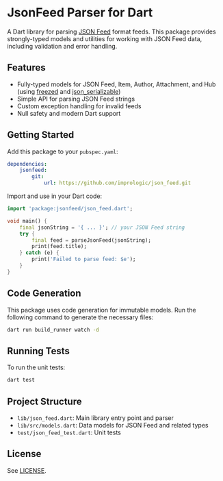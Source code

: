 
# JsonFeed Parser for Dart

A Dart library for parsing [JSON Feed](https://jsonfeed.org/version/1) format feeds. This package provides strongly-typed models and utilities for working with JSON Feed data, including validation and error handling.

## Features

- Fully-typed models for JSON Feed, Item, Author, Attachment, and Hub (using [freezed](https://pub.dev/packages/freezed) and [json_serializable](https://pub.dev/packages/json_serializable))
- Simple API for parsing JSON Feed strings
- Custom exception handling for invalid feeds
- Null safety and modern Dart support

## Getting Started

Add this package to your `pubspec.yaml`:

```yaml
dependencies:
	jsonfeed:
		git:
			url: https://github.com/imprologic/json_feed.git
```

Import and use in your Dart code:

```dart
import 'package:jsonfeed/json_feed.dart';

void main() {
	final jsonString = '{ ... }'; // your JSON Feed string
	try {
		final feed = parseJsonFeed(jsonString);
		print(feed.title);
	} catch (e) {
		print('Failed to parse feed: $e');
	}
}
```

## Code Generation

This package uses code generation for immutable models. Run the following command to generate the necessary files:

```bash
dart run build_runner watch -d
```

## Running Tests

To run the unit tests:

```bash
dart test
```

## Project Structure

- `lib/json_feed.dart`: Main library entry point and parser
- `lib/src/models.dart`: Data models for JSON Feed and related types
- `test/json_feed_test.dart`: Unit tests

## License

See [LICENSE](LICENSE).

